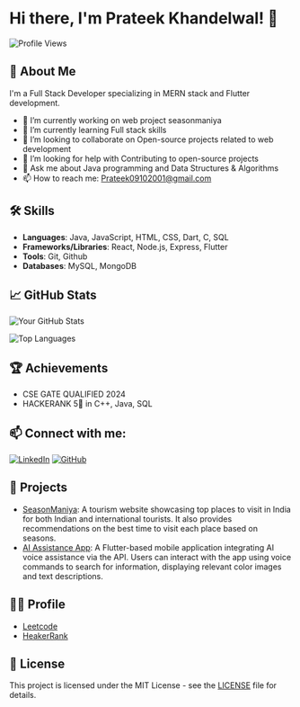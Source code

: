 # Hi there, I'm Prateek Khandelwal! 👋

![Profile Views](https://komarev.com/ghpvc/?username=username&color=brightgreen)

## 🚀 About Me

I'm a Full Stack Developer specializing in MERN stack and Flutter development.

- 🔭 I’m currently working on web project seasonmaniya
- 🌱 I’m currently learning Full stack skills
- 👯 I’m looking to collaborate on Open-source projects related to web development
- 🤔 I’m looking for help with Contributing to open-source projects
- 💬 Ask me about Java programming and Data Structures & Algorithms
- 📫 How to reach me: Prateek09102001@gmail.com

## 🛠️ Skills

- **Languages**: Java, JavaScript, HTML, CSS, Dart, C, SQL
- **Frameworks/Libraries**: React, Node.js, Express, Flutter
- **Tools**: Git, Github
- **Databases**: MySQL, MongoDB

## 📈 GitHub Stats

![Your GitHub Stats](https://github-readme-stats.vercel.app/api?username=prateek09102001&show_icons=true&theme=radical)

![Top Languages](https://github-readme-stats.vercel.app/api/top-langs/?username=prateek09102001&layout=compact&theme=radical)

## 🏆 Achievements

- CSE GATE QUALIFIED 2024
- HACKERANK 5🌟 in C++, Java, SQL

## 📫 Connect with me:

[![LinkedIn](https://img.shields.io/badge/LinkedIn-blue?style=flat&logo=linkedin)](https://www.linkedin.com/in/prateek-khandelwal-1a3529227/)
[![GitHub](https://img.shields.io/badge/GitHub-black?style=flat&logo=github)](https://github.com/Prateek09102001)

## 🌟 Projects

- [SeasonManiya](https://github.com/prateek09102001/seasonmaniya): A tourism website showcasing top places to visit in India for both Indian and international tourists. It also provides recommendations on the best time to visit each place based on seasons.
- [AI Assistance App](https://github.com/prateek09102001/ai-assistance-app): A Flutter-based mobile application integrating AI voice assistance via the API. Users can interact with the app using voice commands to search for information, displaying relevant color images and text descriptions.

## 👩‍🏫 Profile

- [Leetcode](https://leetcode.com/u/Prateek-09/)
- [HeakerRank](https://www.hackerrank.com/profile/PRATEEKkhandelw8)

## 📝 License

This project is licensed under the MIT License - see the [LICENSE](LICENSE) file for details.
